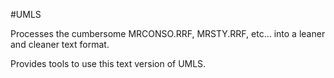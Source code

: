#UMLS

Processes the cumbersome MRCONSO.RRF, MRSTY.RRF, etc... into a leaner and cleaner text format.

Provides tools to use this text version of UMLS.

